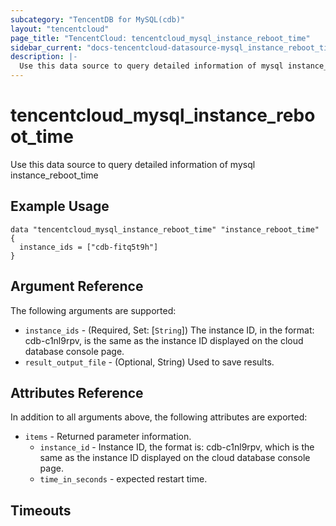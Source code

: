 ```yaml
---
subcategory: "TencentDB for MySQL(cdb)"
layout: "tencentcloud"
page_title: "TencentCloud: tencentcloud_mysql_instance_reboot_time"
sidebar_current: "docs-tencentcloud-datasource-mysql_instance_reboot_time"
description: |-
  Use this data source to query detailed information of mysql instance_reboot_time
---
```


# tencentcloud_mysql_instance_reboot_time

Use this data source to query detailed information of mysql instance_reboot_time

## Example Usage

```hcl
data "tencentcloud_mysql_instance_reboot_time" "instance_reboot_time" {
  instance_ids = ["cdb-fitq5t9h"]
}
```

## Argument Reference

The following arguments are supported:

* `instance_ids` - (Required, Set: [`String`]) The instance ID, in the format: cdb-c1nl9rpv, is the same as the instance ID displayed on the cloud database console page.
* `result_output_file` - (Optional, String) Used to save results.

## Attributes Reference

In addition to all arguments above, the following attributes are exported:

* `items` - Returned parameter information.
  * `instance_id` - Instance ID, the format is: cdb-c1nl9rpv, which is the same as the instance ID displayed on the cloud database console page.
  * `time_in_seconds` - expected restart time.


## Timeouts

<no value>


